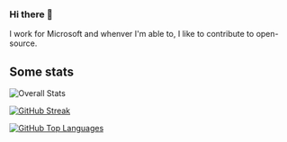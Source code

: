 ### Hi there 👋
I work for Microsoft and whenver I'm able to, I like to contribute to open-source.

## Some stats

![Overall Stats](https://github-readme-stats.vercel.app/api?username=karpikpl&count_private=true&show_icons=true&theme=dark&hide_border=true)

[![GitHub Streak](https://github-readme-streak-stats.herokuapp.com/?user=karpikpl&theme=dark&hide_border=true)](https://davidpine.net)

[![GitHub Top Languages](https://github-readme-stats.vercel.app/api/top-langs/?username=karpikpl&theme=dark&hide_border=true&layout=compact&hide=html,CSS,PowerShell&langs_count=9)](https://davidpine.net)


<!--
**karpikpl/karpikpl** is a ✨ _special_ ✨ repository because its `README.md` (this file) appears on your GitHub profile.

Here are some ideas to get you started:

- 🔭 I’m currently working on ...
- 🌱 I’m currently learning ...
- 👯 I’m looking to collaborate on ...
- 🤔 I’m looking for help with ...
- 💬 Ask me about ...
- 📫 How to reach me: ...
- 😄 Pronouns: ...
- ⚡ Fun fact: ...
-->

